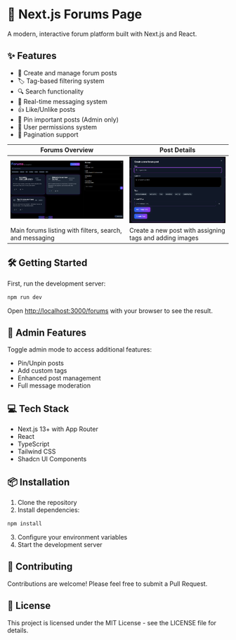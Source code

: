 # 💬 Next.js Forums Page

A modern, interactive forum platform built with Next.js and React.

## ✨ Features

- 📝 Create and manage forum posts
- 🏷️ Tag-based filtering system
- 🔍 Search functionality
- 💬 Real-time messaging system
- 👍 Like/Unlike posts
- 📌 Pin important posts (Admin only)
- 👤 User permissions system
- 🔄 Pagination support

| Forums Overview | Post Details |
|----------------|--------------|
| ![Forums Page](/public/forums_showcase_1.png) | ![Post Details](/public/forums_showcase_2.png) |
| Main forums listing with filters, search, and messaging | Create a new post with assigning tags and adding images |

## 🛠️ Getting Started

First, run the development server:

```bash
npm run dev
```

Open [http://localhost:3000/forums](http://localhost:3000/forums) with your browser to see the result.

## 🔑 Admin Features

Toggle admin mode to access additional features:
- Pin/Unpin posts
- Add custom tags
- Enhanced post management
- Full message moderation

## 💻 Tech Stack

- Next.js 13+ with App Router
- React
- TypeScript
- Tailwind CSS
- Shadcn UI Components

## 📦 Installation

1. Clone the repository
2. Install dependencies:
```bash
npm install
```
3. Configure your environment variables
4. Start the development server

## 🤝 Contributing

Contributions are welcome! Please feel free to submit a Pull Request.

## 📝 License

This project is licensed under the MIT License - see the LICENSE file for details.
